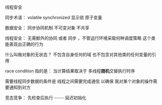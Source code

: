 线程安全


同步术语： volatile  synchronized  显示锁   原子变量  


数据安全： 同步协同机制  不可变对象 不共享

线程安全： 无需额外的协同 或者 同步   ，不管运行环境采取何种调度策略 
这个类能表现出正确的行为


什么叫做对象的无状态？ 不包含自身任何的域 也不包含对其他类的任何变量的引用 

race condition 指的是： 当计算结果取决于 多线程**随机**交替执行时序


需要线程同步数据的条件是 线程之间需要完成通信 以确保  我对某个对象的操作需要通知到对方


竞态竞争：  先检查后执行 ----- 延迟初始化  






